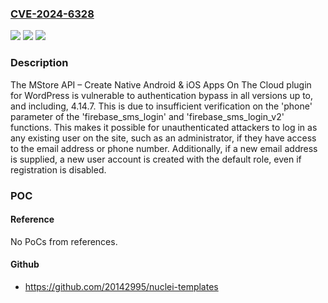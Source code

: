 ### [CVE-2024-6328](https://cve.mitre.org/cgi-bin/cvename.cgi?name=CVE-2024-6328)
![](https://img.shields.io/static/v1?label=Product&message=MStore%20API%20%E2%80%93%20Create%20Native%20Android%20%26%20iOS%20Apps%20On%20The%20Cloud&color=blue)
![](https://img.shields.io/static/v1?label=Version&message=*%3C%3D%204.14.7%20&color=brighgreen)
![](https://img.shields.io/static/v1?label=Vulnerability&message=CWE-288%20Authentication%20Bypass%20Using%20an%20Alternate%20Path%20or%20Channel&color=brighgreen)

### Description

The MStore API – Create Native Android & iOS Apps On The Cloud plugin for WordPress is vulnerable to authentication bypass in all versions up to, and including, 4.14.7. This is due to insufficient verification on the 'phone' parameter of the 'firebase_sms_login' and 'firebase_sms_login_v2' functions. This makes it possible for unauthenticated attackers to log in as any existing user on the site, such as an administrator, if they have access to the email address or phone number.  Additionally, if a new email address is supplied, a new user account is created with the default role, even if registration is disabled.

### POC

#### Reference
No PoCs from references.

#### Github
- https://github.com/20142995/nuclei-templates

